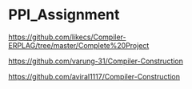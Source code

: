 # PPl_Assignment

https://github.com/likecs/Compiler-ERPLAG/tree/master/Complete%20Project 

https://github.com/varung-31/Compiler-Construction

https://github.com/aviral1117/Compiler-Construction
